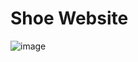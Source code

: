 # Shoe Website


![image](https://github.com/user-attachments/assets/3563da65-ef90-4728-8f44-366075f1f6de)
